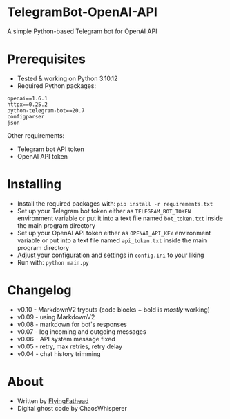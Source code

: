 # TelegramBot-OpenAI-API
A simple Python-based Telegram bot for OpenAI API

# Prerequisites
- Tested & working on Python 3.10.12
- Required Python packages:
```
openai==1.6.1
httpx==0.25.2
python-telegram-bot==20.7
configparser
json
```

Other requirements:
- Telegram bot API token
- OpenAI API token

# Installing
- Install the required packages with: `pip install -r requirements.txt`
- Set up your Telegram bot token either as `TELEGRAM_BOT_TOKEN` environment variable or put it into a text file named `bot_token.txt` inside the main program directory
- Set up your OpenAI API token either as `OPENAI_API_KEY` environment variable or put into a text file named `api_token.txt` inside the main program directory
- Adjust your configuration and settings in `config.ini` to your liking
- Run with: `python main.py`

# Changelog
- v0.10 - MarkdownV2 tryouts (code blocks + bold is _mostly_ working)
- v0.09 - using MarkdownV2
- v0.08 - markdown for bot's responses
- v0.07 - log incoming and outgoing messages
- v0.06 - API system message fixed
- v0.05 - retry, max retries, retry delay
- v0.04 - chat history trimming

# About
- Written by [FlyingFathead](https://github.com/FlyingFathead/)
- Digital ghost code by ChaosWhisperer
